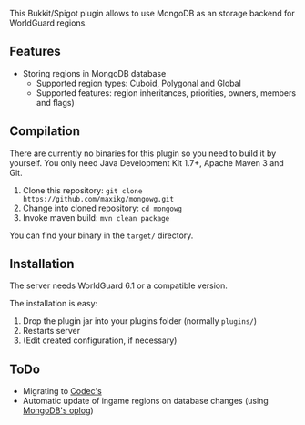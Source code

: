 This Bukkit/Spigot plugin allows to use MongoDB as an storage backend for WorldGuard regions.

## Features

 * Storing regions in MongoDB database
   * Supported region types: Cuboid, Polygonal and Global
   * Supported features: region inheritances, priorities, owners, members and flags)

## Compilation

There are currently no binaries for this plugin so you need to build it by yourself. You only need Java Development
Kit 1.7+, Apache Maven 3 and Git.

 1. Clone this repository: `git clone https://github.com/maxikg/mongowg.git`
 2. Change into cloned repository: `cd mongowg`
 3. Invoke maven build: `mvn clean package`

You can find your binary in the `target/` directory.

## Installation

The server needs WorldGuard 6.1 or a compatible version.

The installation is easy:

 1. Drop the plugin jar into your plugins folder (normally `plugins/`)
 2. Restarts server
 3. (Edit created configuration, if necessary)

## ToDo

 * Migrating to [Codec's](http://mongodb.github.io/mongo-java-driver/3.0/bson/codecs/)
 * Automatic update of ingame regions on database changes (using
   [MongoDB's oplog](https://docs.mongodb.org/manual/core/replica-set-oplog/))